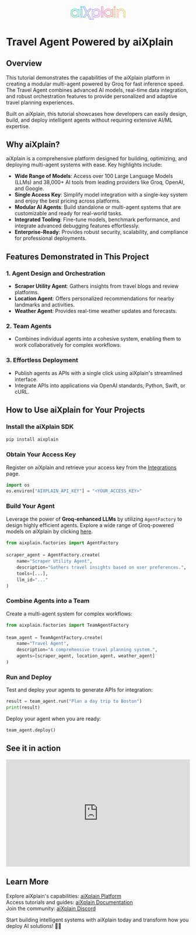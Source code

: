 <h2 align="center">
 <br>
 <img src="images/Aixplain Logo.png" alt="aiXplain Logo" width="150">
 <br>
</h2>

# Travel Agent Powered by aiXplain

## Overview

This tutorial demonstrates the capabilities of the aiXplain platform in creating a modular multi-agent powered by Groq for fast inference speed. The Travel Agent combines advanced AI models, real-time data integration, and robust orchestration features to provide personalized and adaptive travel planning experiences.

Built on aiXplain, this tutorial showcases how developers can easily design, build, and deploy intelligent agents without requiring extensive AI/ML expertise.

## Why aiXplain?

aiXplain is a comprehensive platform designed for building, optimizing, and deploying multi-agent systems with ease. Key highlights include:

- **Wide Range of Models**: Access over 100 Large Language Models (LLMs) and 38,000+ AI tools from leading providers like Groq, OpenAI, and Google.
- **Single Access Key**: Simplify model integration with a single-key system and enjoy the best pricing across platforms.
- **Modular AI Agents**: Build standalone or multi-agent systems that are customizable and ready for real-world tasks.
- **Integrated Tooling**: Fine-tune models, benchmark performance, and integrate advanced debugging features effortlessly.
- **Enterprise-Ready**: Provides robust security, scalability, and compliance for professional deployments.

## Features Demonstrated in This Project
### 1. Agent Design and Orchestration
- **Scraper Utility Agent**: Gathers insights from travel blogs and review platforms.
- **Location Agent**: Offers personalized recommendations for nearby landmarks and activities.
- **Weather Agent**: Provides real-time weather updates and forecasts.

### 2. Team Agents
- Combines individual agents into a cohesive system, enabling them to work collaboratively for complex workflows.

### 3. Effortless Deployment
- Publish agents as APIs with a single click using aiXplain's streamlined interface.
- Integrate APIs into applications via OpenAI standards, Python, Swift, or cURL.


## How to Use aiXplain for Your Projects

### Install the aiXplain SDK

```python
pip install aixplain
```

### Obtain Your Access Key
Register on aiXplain and retrieve your access key from the [Integrations](https://platform.aixplain.com/account/integrations) page. 

```python
import os
os.environ["AIXPLAIN_API_KEY"] = "<YOUR_ACCESS_KEY>"
```

### Build Your Agent

Leverage the power of **Groq-enhanced LLMs** by utilizing `AgentFactory` to design highly efficient agents. Explore a wide range of Groq-powered models on aiXplain by clicking [here](https://platform.aixplain.com/discover?page=1&owner=6839).

```python
from aixplain.factories import AgentFactory

scraper_agent = AgentFactory.create(
    name="Scraper Utility Agent",
    description="Gathers travel insights based on user preferences.",
    tools=[...],
    llm_id="..."
)
```

### Combine Agents into a Team
Create a multi-agent system for complex workflows:

```python
from aixplain.factories import TeamAgentFactory

team_agent = TeamAgentFactory.create(
    name="Travel Agent",
    description="A comprehensive travel planning system.",
    agents=[scraper_agent, location_agent, weather_agent]
)
```

### Run and Deploy
Test and deploy your agents to generate APIs for integration:

```python
result = team_agent.run("Plan a day trip to Boston")
print(result)
```
Deploy your agent when you are ready:

```python
team_agent.deploy()
```

## See it in action

<div style="position: relative; padding-bottom: 58.15831987075929%; height: 0;"><iframe src="https://www.loom.com/embed/127a7f6691514035bcf2877ccfcda1eb?sid=8c740ef3-59c4-49a3-8d78-0085059aba41" frameborder="0" webkitallowfullscreen mozallowfullscreen allowfullscreen style="position: absolute; top: 0; left: 0; width: 100%; height: 100%;"></iframe></div>

## Learn More
Explore aiXplain's capabilities: [aiXplain Platform](https://aixplain.com/)<br>
Access tutorials and guides: [aiXplain Documentation](https://www.google.com/url?q=https%3A%2F%2Fdocs.aixplain.com)<br>
Join the community: [aiXplain Discord](https://www.google.com/url?q=https%3A%2F%2Fhttps%3A%2F%2Fdiscord.com%2Finvite%2FT5dCmjRSYA)

Start building intelligent systems with aiXplain today and transform how you deploy AI solutions! 🚀🤖